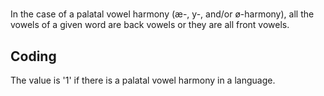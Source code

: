 # [](ParameterTable?__template__=property.md&property=Name#cldf:UT128)

In the case of a palatal vowel harmony (æ-, y-, and/or ø-harmony), all the vowels of a given word are back vowels or they are all front vowels.

[](ExampleTable?example_id=1&with_internal_ref_link#cldf:UT128-1)

[](ExampleTable?example_id=2&with_internal_ref_link#cldf:UT128-2)

## Coding

The value is '1' if there is a palatal vowel harmony in a language.
